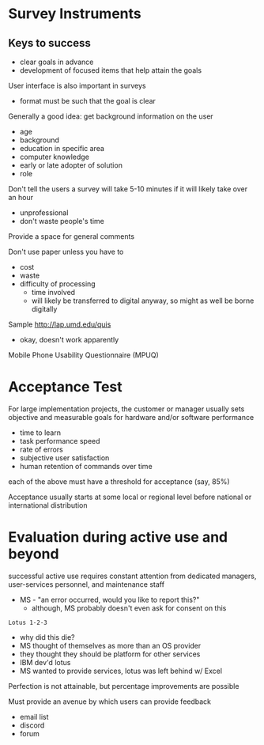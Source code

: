 # Survey Instruments
## Keys to success
- clear goals in advance
- development of focused items that help attain the goals

User interface is also important in surveys
- format must be such that the goal is clear

Generally a good idea: get background information on the user
- age
- background
- education in specific area
- computer knowledge
- early or late adopter of solution
- role

Don't tell the users a survey will take 5-10 minutes if it will likely take over an hour
- unprofessional
- don't waste people's time

Provide a space for general comments

Don't use paper unless you have to
- cost
- waste
- difficulty of processing
	- time involved
	- will likely be transferred to digital anyway, so might as well be borne digitally

Sample
http://lap.umd.edu/quis
- okay, doesn't work apparently

Mobile Phone Usability Questionnaire (MPUQ)

# Acceptance Test
For large implementation projects, the customer or manager usually sets objective and measurable goals for hardware and/or software performance


- time to learn
- task performance speed
- rate of errors
- subjective user satisfaction
- human retention of commands over time

each of the above must have a threshold for acceptance (say, 85%)

Acceptance usually starts at some local  or regional level before national or international distribution

# Evaluation during active use and beyond
successful active use requires constant attention from dedicated managers, user-services personnel, and maintenance staff
- MS - "an error occurred, would you like to report this?"
	- although, MS probably doesn't even ask for consent on this

`Lotus 1-2-3`
- why did this die?
- MS thought of themselves as more than an OS provider
- they thought they should be platform for other services
- IBM dev'd lotus
- MS wanted to provide services, lotus was left behind w/ Excel

Perfection is not attainable, but percentage improvements are possible

Must provide an avenue by which users can provide feedback
- email list
- discord
- forum















